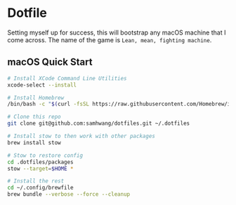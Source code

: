 # Dotfile

Setting myself up for success, this will bootstrap any macOS machine that I come across. The name of the game is `Lean, mean, fighting machine`.

## macOS Quick Start

```bash
# Install XCode Command Line Utilities
xcode-select --install

# Install Homebrew
/bin/bash -c "$(curl -fsSL https://raw.githubusercontent.com/Homebrew/install/HEAD/install.sh)"

# Clone this repo
git clone git@github.com:samhwang/dotfiles.git ~/.dotfiles

# Install stow to then work with other packages
brew install stow

# Stow to restore config
cd .dotfiles/packages
stow --target=$HOME *

# Install the rest
cd ~/.config/brewfile
brew bundle --verbose --force --cleanup
```
